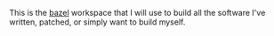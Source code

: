 This is the [bazel](https://bazel.build/) workspace that I will use to build all the software I've
written, patched, or simply want to build myself.
